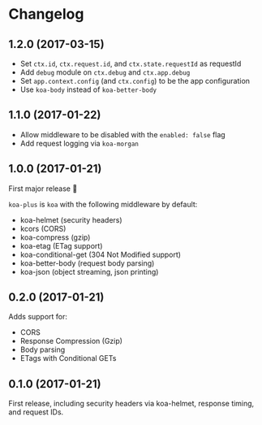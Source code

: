 # Changelog

## 1.2.0 (2017-03-15)

* Set `ctx.id`, `ctx.request.id`, and `ctx.state.requestId` as requestId
* Add `debug` module on `ctx.debug` and `ctx.app.debug`
* Set `app.context.config` (and `ctx.config`) to be the app configuration
* Use `koa-body` instead of `koa-better-body`

## 1.1.0 (2017-01-22)

* Allow middleware to be disabled with the `enabled: false` flag
* Add request logging via `koa-morgan`

## 1.0.0 (2017-01-21)

First major release :rocket:

`koa-plus` is `koa` with the following middleware by default:
* koa-helmet (security headers)
* kcors (CORS)
* koa-compress (gzip)
* koa-etag (ETag support)
* koa-conditional-get (304 Not Modified support)
* koa-better-body (request body parsing)
* koa-json (object streaming, json printing)

## 0.2.0 (2017-01-21)

Adds support for:
* CORS
* Response Compression (Gzip)
* Body parsing
* ETags with Conditional GETs

## 0.1.0 (2017-01-21)

First release, including security headers via koa-helmet, response timing, and request IDs.

